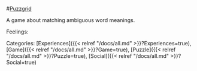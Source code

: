 #[Puzzgrid](https://puzzgrid.com/best.php)

A game about matching ambiguous word meanings.

Feelings: 

Categories: [Experiences]({{< relref "/docs/all.md" >}}?Experiences=true), [Game]({{< relref "/docs/all.md" >}}?Game=true), [Puzzle]({{< relref "/docs/all.md" >}}?Puzzle=true), [Social]({{< relref "/docs/all.md" >}}?Social=true)